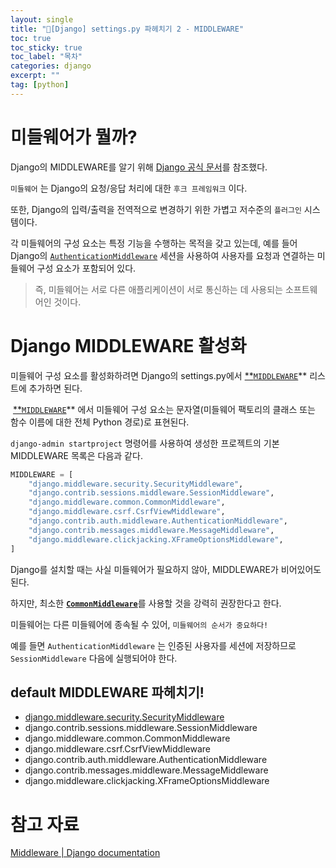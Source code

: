 ```yaml
---
layout: single
title: "📘[Django] settings.py 파헤치기 2 - MIDDLEWARE"
toc: true
toc_sticky: true
toc_label: "목차"
categories: django
excerpt: ""
tag: [python]
---
```


# 미들웨어가 뭘까?

Django의 MIDDLEWARE를 알기 위해 [Django 공식 문서](https://docs.djangoproject.com/en/5.1/topics/http/middleware/)를 참조했다.

`미들웨어` 는 Django의 요청/응답 처리에 대한 `후크 프레임워크` 이다.

또한, Django의 입력/출력을 전역적으로 변경하기 위한 가볍고 저수준의 `플러그인` 시스템이다.

각 미들웨어의 구성 요소는 특정 기능을 수행하는 목적을 갖고 있는데, 예를 들어 Django의 [`AuthenticationMiddleware`](https://docs.djangoproject.com/en/5.1/ref/middleware/#django.contrib.auth.middleware.AuthenticationMiddleware) 세션을 사용하여 사용자를 요청과 연결하는 미들웨어 구성 요소가 포함되어 있다. 

> 즉, 미들웨어는 서로 다른 애플리케이션이 서로 통신하는 데 사용되는 소프트웨어인 것이다.
> 

# Django MIDDLEWARE 활성화

미들웨어 구성 요소를 활성화하려면 Django의 settings.py에서 [**`MIDDLEWARE`](https://docs.djangoproject.com/en/5.1/ref/settings/#std-setting-MIDDLEWARE)** 리스트에 추가하면 된다.

 [**`MIDDLEWARE`](https://docs.djangoproject.com/en/5.1/ref/settings/#std-setting-MIDDLEWARE)** 에서 미들웨어 구성 요소는 문자열(미들웨어 팩토리의 클래스 또는 함수 이름에 대한 전체 Python 경로)로 표현된다.

`django-admin startproject` 명령어를 사용하여 생성한 프로젝트의 기본 MIDDLEWARE 목록은 다음과 같다.

```python
MIDDLEWARE = [
    "django.middleware.security.SecurityMiddleware",
    "django.contrib.sessions.middleware.SessionMiddleware",
    "django.middleware.common.CommonMiddleware",
    "django.middleware.csrf.CsrfViewMiddleware",
    "django.contrib.auth.middleware.AuthenticationMiddleware",
    "django.contrib.messages.middleware.MessageMiddleware",
    "django.middleware.clickjacking.XFrameOptionsMiddleware",
]
```

Django를 설치할 때는 사실 미들웨어가 필요하지 않아, MIDDLEWARE가 비어있어도 된다.

하지만, 최소한  [**`CommonMiddleware`**](https://docs.djangoproject.com/en/5.1/ref/middleware/#django.middleware.common.CommonMiddleware)를 사용할 것을 강력히 권장한다고 한다.

미들웨어는 다른 미들웨어에 종속될 수 있어, `미들웨어의 순서가 중요하다!` 

예를 들면 `AuthenticationMiddleware` 는 인증된 사용자를 세션에 저장하므로 `SessionMiddleware` 다음에 실행되어야 한다.

## default MIDDLEWARE 파헤치기!

- [django.middleware.security.SecurityMiddleware](https://hellojunho.github.io/django/DJANGO-settings.py-%ED%8C%8C%ED%97%A4%EC%B9%98%EA%B8%B0-3-MIDDLEWARE-(SecurityMiddleware)/)
- django.contrib.sessions.middleware.SessionMiddleware
- django.middleware.common.CommonMiddleware
- django.middleware.csrf.CsrfViewMiddleware
- django.contrib.auth.middleware.AuthenticationMiddleware
- django.contrib.messages.middleware.MessageMiddleware
- django.middleware.clickjacking.XFrameOptionsMiddleware

# 참고 자료

[Middleware | Django documentation](https://docs.djangoproject.com/en/5.1/topics/http/middleware/)